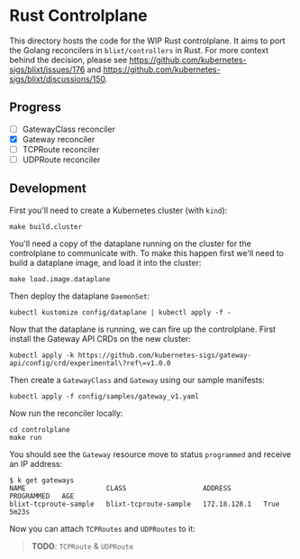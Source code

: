# Rust Controlplane

This directory hosts the code for the WIP Rust controlplane. It aims to port the
Golang reconcilers in `blixt/controllers` in Rust. For more context behind the
decision, please see https://github.com/kubernetes-sigs/blixt/issues/176 and
https://github.com/kubernetes-sigs/blixt/discussions/150.

## Progress

- [ ] GatewayClass reconciler
- [x] Gateway reconciler
- [ ] TCPRoute reconciler
- [ ] UDPRoute reconciler

## Development

First you'll need to create a Kubernetes cluster (with `kind`):

```console
make build.cluster
```

You'll need a copy of the dataplane running on the cluster for the controlplane
to communicate with. To make this happen first we'll need to build a dataplane
image, and load it into the cluster:

```console
make load.image.dataplane
```

Then deploy the dataplane `DaemonSet`:

```console
kubectl kustomize config/dataplane | kubectl apply -f -
```

Now that the dataplane is running, we can fire up the controlplane. First
install the Gateway API CRDs on the new cluster:

```console
kubectl apply -k https://github.com/kubernetes-sigs/gateway-api/config/crd/experimental\?ref\=v1.0.0
```

Then create a `GatewayClass` and `Gateway` using our sample manifests:

```console
kubectl apply -f config/samples/gateway_v1.yaml
```

Now run the reconciler locally:

```console
cd controlplane
make run
```

You should see the `Gateway` resource move to status `programmed` and receive
an IP address:

```console
$ k get gateways
NAME                    CLASS                   ADDRESS        PROGRAMMED   AGE
blixt-tcproute-sample   blixt-tcproute-sample   172.18.128.1   True         5m23s
```

Now you can attach `TCPRoutes` and `UDPRoutes` to it:

> **TODO**: `TCPRoute` & `UDPRoute`
